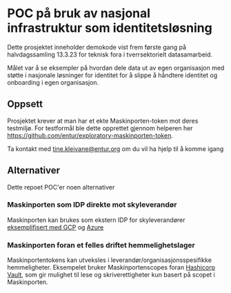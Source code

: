 # POC på bruk av nasjonal infrastruktur som identitetsløsning

Dette prosjektet inneholder demokode vist frem første gang på halvdagssamling 13.3.23 for teknisk fora i tverrsektorielt datasamarbeid.

Målet var å se eksempler på hvordan dele data ut av egen organisasjon med støtte i nasjonale løsninger for identitet for å slippe å håndtere identitet og onboarding i egen organisasjon.


## Oppsett

Prosjektet krever at man har et ekte Maskinporten-token mot deres testmiljø. For testformål ble dette opprettet gjennom helperen her https://github.com/entur/exploratory-maskinporten-token. 

Ta kontakt med tine.kleivane@entur.org om du vil ha hjelp til å komme igang 

## Alternativer 

Dette repoet POC'er noen alternativer

### Maskinporten som IDP direkte mot skyleverandør

Maskinporten kan brukes som ekstern IDP for skyleverandører [eksemplifisert med GCP](gcp/README.md) og [Azure](azure/README.md)

### Maskinporten foran et felles driftet hemmelighetslager

Maskinportentokens kan utveksles i leverandør/organisasjonsspesifikke hemmeligheter. Eksempelet bruker Maskinportenscopes foran [Hashicorp Vault](vault/README.md), som gir mulighet til lese og skriverettigheter kun basert på scopet i Maskinporten.